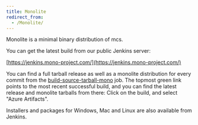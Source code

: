 ```yaml
---
title: Monolite
redirect_from:
  - /Monolite/
---
```


Monolite is a minimal binary distribution of mcs.

You can get the latest build from our public Jenkins server:

[https://jenkins.mono-project.com/](https://jenkins.mono-project.com/)

You can find a full tarball release as well as a monolite distribution for every commit from the [build-source-tarball-mono](https://jenkins.mono-project.com/job/build-source-tarball-mono/) job. The topmost green link points to the most recent successful build, and you can find the latest release and monolite tarballs from there:  Click on the build, and select "Azure Artifacts".

Installers and packages for Windows, Mac and Linux are also available from Jenkins.
